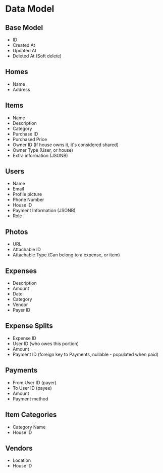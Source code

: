 # Data Model

## Base Model
- ID
- Created At
- Updated At
- Deleted At (Soft delete)

## Homes
- Name
- Address

## Items
- Name
- Description
- Category
- Purchase ID
- Purchased Price
- Owner ID (If house owns it, it's considered shared)
- Owner Type (User, or house)
- Extra information (JSONB)

## Users
- Name
- Email
- Profile picture
- Phone Number
- House ID
- Payment Information (JSONB)
- Role

## Photos
- URL
- Attachable ID
- Attachable Type (Can belong to a expense, or item)

## Expenses
- Description
- Amount
- Date
- Category
- Vendor
- Payer ID

## Expense Splits
- Expense ID
- User ID (who owes this portion)
- Amount
- Payment ID (foreign key to Payments, nullable - populated when paid)

## Payments
- From User ID (payer)
- To User ID (payee)
- Amount
- Payment method

## Item Categories
- Category Name
- House ID

## Vendors
- Location
- House ID